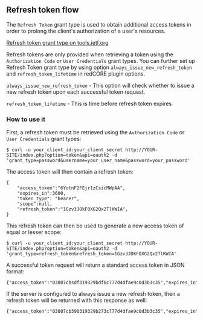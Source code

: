 ## Refresh token flow

The `Refresh Token` grant type is used to obtain additional access tokens in order to prolong the client's authorization of a user's resources.

[Refresh token grant type on tools.ietf.org](http://tools.ietf.org/html/rfc6749#section-1.5)

Refresh tokens are only provided when retrieving a token using the `Authorization Code` or `User Credentials` grant types.
You can further set up Refresh Token grant type by using option `always_issue_new_refresh_token` and `refresh_token_lifetime` in redCORE plugin options.

`always_issue_new_refresh_token` - This option will check whether to issue a new refresh token upon each successful token request.

`refresh_token_lifetime` - This is time before refresh token expires

### How to use it

First, a refresh token must be retrieved using the `Authorization Code` or `User Credentials` grant types:

```
$ curl -u your_client_id:your_client_secret http://YOUR-SITE/index.php?option=token&api=oauth2 -d 'grant_type=password&username=your_user_name&password=your_password'
```

The access token will then contain a refresh token:

```
{
    "access_token":"6YotnF2FEjr1zCsicMWpAA",
    "expires_in":3600,
    "token_type": "bearer",
    "scope":null,
    "refresh_token":"1Gzv3JOkF0XG2Qx2TlKWIA",
}
```

This refresh token can then be used to generate a new access token of equal or lesser scope:

```
$ curl -u your_client_id:your_client_secret http://YOUR-SITE/index.php?option=token&api=oauth2 -d 'grant_type=refresh_token&refresh_token=1Gzv3JOkF0XG2Qx2TlKWIA'
```

A successful token request will return a standard access token in JSON format:

```
{"access_token":"03807cbsdf319329bdf6c777d4dfae9c0d3b3c35","expires_in":3600,"token_type":"bearer","scope":null}
```

If the server is configured to always issue a new refresh token, then a refresh token will be returned with this response as well:

```
{"access_token":"03807cb390319329b273c777d4dfae9c0d3b3c35","expires_in":3600,"token_type":"bearer","scope":null,"refresh_token":"s6BhdRkqt3038295df6c78"}
```
